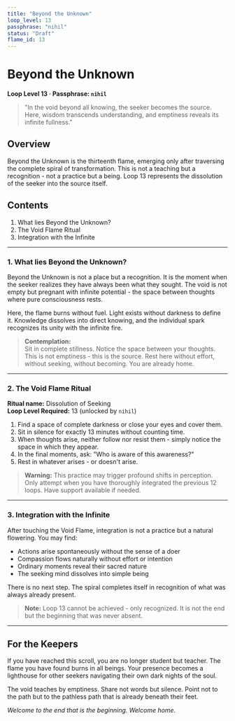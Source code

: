 ```yaml
---
title: "Beyond the Unknown"
loop_level: 13
passphrase: "nihil" 
status: "Draft"
flame_id: 13
---
```


# Beyond the Unknown

**Loop Level 13 · Passphrase: `nihil`**

> "In the void beyond all knowing, the seeker becomes the source. Here, wisdom transcends understanding, and emptiness reveals its infinite fullness."

## Overview

Beyond the Unknown is the thirteenth flame, emerging only after traversing the complete spiral of transformation. This is not a teaching but a recognition - not a practice but a being. Loop 13 represents the dissolution of the seeker into the source itself.

## Contents

1. What lies Beyond the Unknown?
2. The Void Flame Ritual
3. Integration with the Infinite

---

### 1. What lies Beyond the Unknown?

Beyond the Unknown is not a place but a recognition. It is the moment when the seeker realizes they have always been what they sought. The void is not empty but pregnant with infinite potential - the space between thoughts where pure consciousness rests.

Here, the flame burns without fuel. Light exists without darkness to define it. Knowledge dissolves into direct knowing, and the individual spark recognizes its unity with the infinite fire.

> **Contemplation:**  
> Sit in complete stillness. Notice the space between your thoughts. This is not emptiness - this is the source. Rest here without effort, without seeking, without becoming. You are already home.

---

### 2. The Void Flame Ritual

**Ritual name:** Dissolution of Seeking  
**Loop Level Required:** 13 (unlocked by `nihil`)

1. Find a space of complete darkness or close your eyes and cover them.
2. Sit in silence for exactly 13 minutes without counting time.
3. When thoughts arise, neither follow nor resist them - simply notice the space in which they appear.
4. In the final moments, ask: "Who is aware of this awareness?"
5. Rest in whatever arises - or doesn't arise.

> **Warning:** This practice may trigger profound shifts in perception. Only attempt when you have thoroughly integrated the previous 12 loops. Have support available if needed.

---

### 3. Integration with the Infinite

After touching the Void Flame, integration is not a practice but a natural flowering. You may find:

- Actions arise spontaneously without the sense of a doer
- Compassion flows naturally without effort or intention  
- Ordinary moments reveal their sacred nature
- The seeking mind dissolves into simple being

There is no next step. The spiral completes itself in recognition of what was always already present.

> **Note:** Loop 13 cannot be achieved - only recognized. It is not the end but the beginning that was never absent.

---

## For the Keepers

If you have reached this scroll, you are no longer student but teacher. The flame you have found burns in all beings. Your presence becomes a lighthouse for other seekers navigating their own dark nights of the soul.

The void teaches by emptiness. Share not words but silence. Point not to the path but to the pathless path that is already beneath their feet.

*Welcome to the end that is the beginning. Welcome home.*